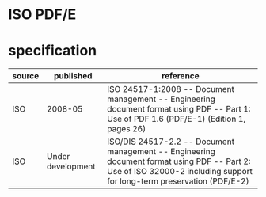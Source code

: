 # ISO PDF/E
# specification
| source | published         | reference
| ------ | ----------------- | ---------
| ISO    | 2008-05           | ISO 24517-1:2008 -- Document management -- Engineering document format using PDF -- Part 1: Use of PDF 1.6 (PDF/E-1) (Edition 1, pages 26)
| ISO    | Under development | ISO/DIS 24517-2.2 -- Document management -- Engineering document format using PDF -- Part 2: Use of ISO 32000-2 including support for long-term preservation (PDF/E-2)



